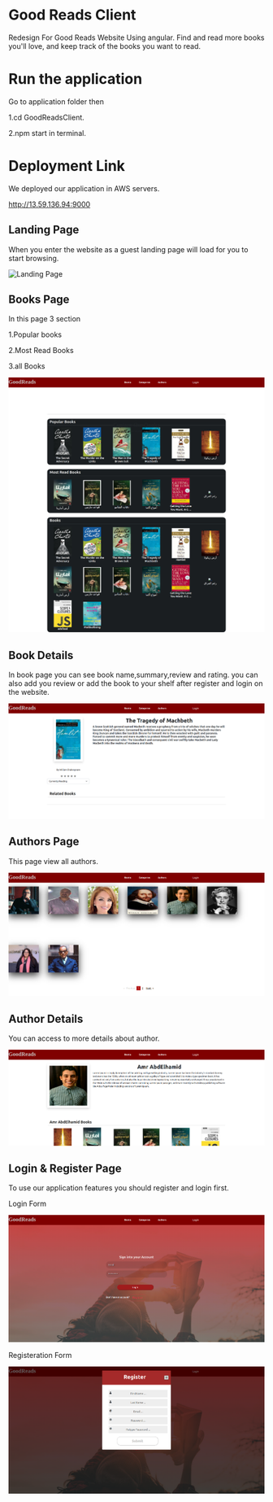 # Good Reads Client

Redesign For Good Reads Website Using angular.
Find and read more books you'll love, and keep track of the books you want to read.

# Run the application

Go to application folder then

1.cd GoodReadsClient.

2.npm start in terminal.

# Deployment Link

We deployed our application in AWS servers.

http://13.59.136.94:9000

## Landing Page

When you enter the website as a guest landing page will load for you to start browsing.

![Landing Page](images/landing-page.png)

## Books Page

In this page 3 section

1.Popular books

2.Most Read Books

3.all Books

![Books Page](images/books.png)

## Book Details

In book page you can see book name,summary,review and rating.
you can also add you review or add the book to your shelf after register and login on the website.

![Book Details Page](images/book-details2.png)

## Authors Page

This page view all authors.

![Authors Page](images/authors.png)

## Author Details

You can access to more details about author.

![Author  Detials Page](images/author-details.png)

## Login & Register Page

To use our application features you should register and login first.

Login Form

![login Page](images/login.png)

Registeration Form

![login Page](images/register.png)
